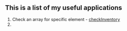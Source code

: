 ## This is a list of my useful applications
1. Check an array for specific element - [checkInventory](https://github.com/mariusErpenbach/Tools/blob/master/apps/checkInventory.js)
2. 



